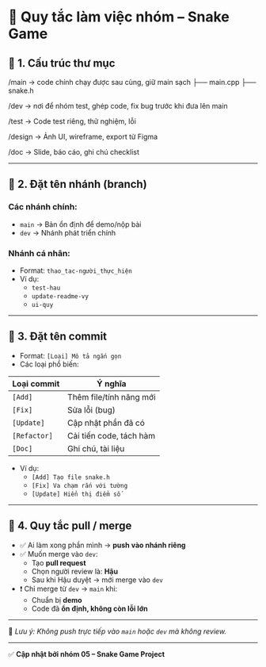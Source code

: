 # 🤝 Quy tắc làm việc nhóm – Snake Game

## 📁 1. Cấu trúc thư mục

/main       → code chính chạy được sau cùng, giữ main sạch
├── main.cpp
├── snake.h

/dev        → nơi để nhóm test, ghép code, fix bug trước khi đưa lên main

/test       → Code test riêng, thử nghiệm, lỗi

/design     → Ảnh UI, wireframe, export từ Figma

/doc        → Slide, báo cáo, ghi chú checklist

---

## 🌿 2. Đặt tên nhánh (branch)

### Các nhánh chính:
- `main` → Bản ổn định để demo/nộp bài
- `dev` → Nhánh phát triển chính

### Nhánh cá nhân:
- Format: `thao_tac-người_thực_hiện`
- Ví dụ:
  - `test-hau`
  - `update-readme-vy`
  - `ui-quy`

---

## 📝 3. Đặt tên commit

- Format: `[Loại] Mô tả ngắn gọn`
- Các loại phổ biến:

| Loại commit | Ý nghĩa                |
|-------------|------------------------|
| `[Add]`     | Thêm file/tính năng mới |
| `[Fix]`     | Sửa lỗi (bug)          |
| `[Update]`  | Cập nhật phần đã có    |
| `[Refactor]`| Cải tiến code, tách hàm |
| `[Doc]`     | Ghi chú, tài liệu      |

- Ví dụ:
  - `[Add] Tạo file snake.h`
  - `[Fix] Va chạm rắn với tường`
  - `[Update] Hiển thị điểm số`

---

## 🔁 4. Quy tắc pull / merge

- ✅ Ai làm xong phần mình → **push vào nhánh riêng**
- ✅ Muốn merge vào `dev`:
  - Tạo **pull request**
  - Chọn người review là: **Hậu**
  - Sau khi Hậu duyệt → mới merge vào `dev`
- ❗ Chỉ merge từ `dev` → `main` khi:
  - Chuẩn bị **demo**
  - Code đã **ổn định, không còn lỗi lớn**

---

📌 *Lưu ý: Không push trực tiếp vào `main` hoặc `dev` mà không review.*

---

✅ **Cập nhật bởi nhóm 05 – Snake Game Project**
